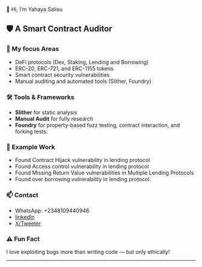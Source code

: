 👋 Hi, I’m Yahaya Salisu

## 🛡️ A Smart Contract Auditor

### 🧠 My focus Areas
- DeFi protocols (Dex, Staking, Lending and Borrowing)
- ERC-20, ERC-721, and ERC-1155 tokens
- Smart contract security vulnerabilities
- Manual auditing and automated tools (Slither, Foundry)

### 🛠️ Tools & Frameworks
- **Slither** for static analysis 
- **Manual Audit** for fully research
- **Foundry** for property-based fuzz testing, contract interaction, and forking tests.

### 📂 Example Work
- Found Contract Hijack vulnerability in lending protocol
- Found Access control vulnerability in lending protocol
- Found Missing Return Value vulnerabilities in Multiple Lending Protocols
- Found over borrowing vulnerability in lending protocol.

### 📫 Contact
- WhatsApp: +2348109440946
- [linkedIn](https://www.linkedin.com/in/yahaya-salisu-809273278?utm_source=share&utm_campaign=share_via&utm_content=profile&utm_medium=android_app)
- [X/Tweeter](https://x.com/Babs_Crypto1?t=Vc6SgVuVgS8FxbVUZZXHVw&s=09)

### ⚠️ Fun Fact
I love exploiting bugs more than writing code — but only ethically!

---
